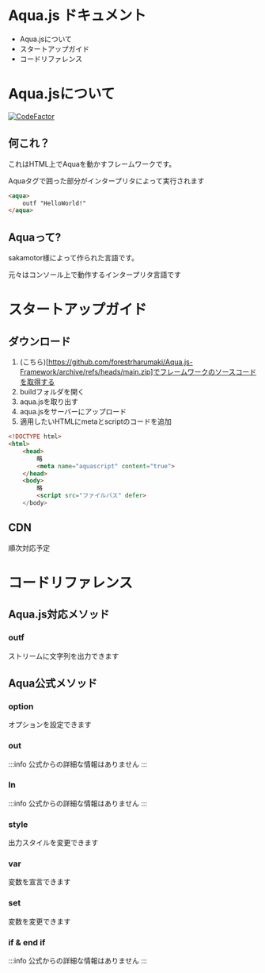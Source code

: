 # Aqua.js ドキュメント
- Aqua.jsについて
- スタートアップガイド
- コードリファレンス
# Aqua.jsについて
[![CodeFactor](https://www.codefactor.io/repository/github/forestrharumaki/aqua.js-framework/badge)](https://www.codefactor.io/repository/github/forestrharumaki/aqua.js-framework)
## 何これ？
これはHTML上でAquaを動かすフレームワークです。

Aquaタグで囲った部分がインタープリタによって実行されます
```html
<aqua>
    outf "HelloWorld!"
</aqua>
```
## Aquaって?
sakamotor様によって作られた言語です。

元々はコンソール上で動作するインタープリタ言語です
# スタートアップガイド
## ダウンロード
1. (こちら)[https://github.com/forestrharumaki/Aqua.js-Framework/archive/refs/heads/main.zip]でフレームワークのソースコードを取得する
2. buildフォルダを開く
3. aqua.jsを取り出す
4. aqua.jsをサーバーにアップロード
5. 適用したいHTMLにmetaとscriptのコードを追加

```html
<!DOCTYPE html>
<html>
    <head>
        略
        <meta name="aquascript" content="true">
    </head>
    <body>
        略
        <script src="ファイルパス" defer>
    </body>
```
## CDN
順次対応予定
# コードリファレンス
## Aqua.js対応メソッド
### outf
ストリームに文字列を出力できます
## Aqua公式メソッド
### option
オプションを設定できます
### out
:::info
公式からの詳細な情報はありません
:::
### ln
:::info
公式からの詳細な情報はありません
:::
### style
出力スタイルを変更できます
### var
変数を宣言できます
### set
変数を変更できます
### if & end if
:::info
公式からの詳細な情報はありません
:::